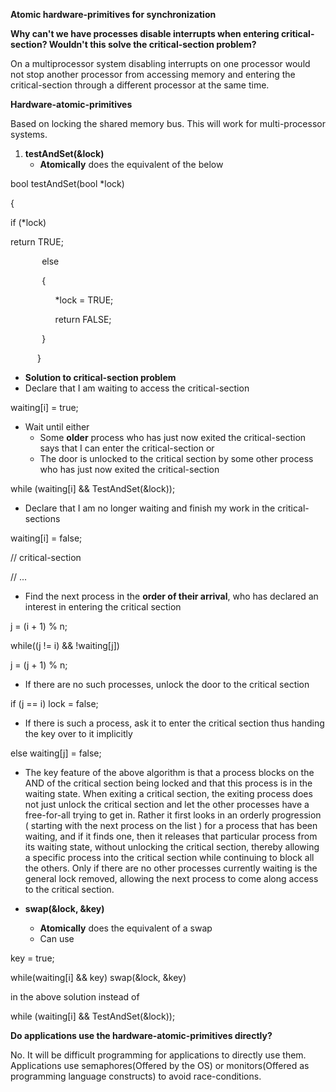 ﻿**Atomic hardware-primitives for synchronization**

**Why can't we have processes disable interrupts when entering critical-section? Wouldn't this solve the critical-section problem?**

On a multiprocessor system disabling interrupts on one processor would not stop another processor from accessing memory and entering the critical-section through a different processor at the same time.

**Hardware-atomic-primitives**

Based on locking the shared memory bus. This will work for multi-processor systems.

1. **testAndSet(&lock)**
   - **Atomically** does the equivalent of the below

bool testAndSet(bool \*lock)

{

if (\*lock)

return TRUE;

`		`else

`		`{

`		   `\*lock = TRUE;

`		   `return FALSE;

`		`}

`	   `}


- **Solution to critical-section problem**
- Declare that I am waiting to access the critical-section

waiting[i] = true;

- Wait until either
  - Some **older** process who has just now exited the critical-section says that I can enter the critical-section or
  - The door is unlocked to the critical section by some other process who has just now exited the critical-section

while (waiting[i] && TestAndSet(&lock));

- Declare that I am no longer waiting and finish my work in the critical-sections

waiting[i] = false;

// critical-section

// ...

- Find the next process in the **order of their arrival**, who has declared an interest in entering the critical section

j = (i + 1) % n;

while((j != i) && !waiting[j])

j = (j + 1) % n;

- If there are no such processes, unlock the door to the critical section

if (j == i) lock = false;

- If there is such a process, ask it to enter the critical section thus handing the key over to it implicitly

else waiting[j] = false;

- The key feature of the above algorithm is that a process blocks on the AND of the critical section being locked and that this process is in the waiting state. When exiting a critical section, the exiting process does not just unlock the critical section and let the other processes have a free-for-all trying to get in. Rather it first looks in an orderly progression ( starting with the next process on the list ) for a process that has been waiting, and if it finds one, then it releases that particular process from its waiting state, without unlocking the critical section, thereby allowing a specific process into the critical section while continuing to block all the others. Only if there are no other processes currently waiting is the general lock removed, allowing the next process to come along access to the critical section.

- **swap(&lock, &key)**
  - **Atomically** does the equivalent of a swap
  - Can use

key = true;

while(waiting[i] && key)  swap(&lock, &key)

in the above solution instead of

while (waiting[i] && TestAndSet(&lock));


**Do applications use the hardware-atomic-primitives directly?**

No. It will be difficult programming for applications to directly use them. Applications use semaphores(Offered by the OS) or monitors(Offered as programming language constructs) to avoid race-conditions.
